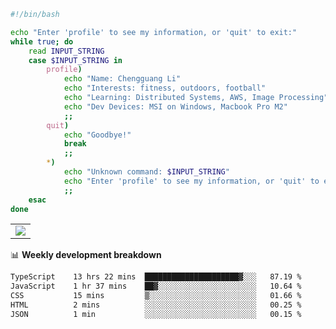 ```bash
#!/bin/bash

echo "Enter 'profile' to see my information, or 'quit' to exit:"
while true; do
    read INPUT_STRING
    case $INPUT_STRING in
        profile)
            echo "Name: Chengguang Li"
            echo "Interests: fitness, outdoors, football"
            echo "Learning: Distributed Systems, AWS, Image Processing"
            echo "Dev Devices: MSI on Windows, Macbook Pro M2"
            ;;
        quit)
            echo "Goodbye!"
            break
            ;;
        *)
            echo "Unknown command: $INPUT_STRING"
            echo "Enter 'profile' to see my information, or 'quit' to exit:"
            ;;
    esac
done

```

<!--Contribution Graph-->
<table>
  <tr>
    <td>
      <picture>
        <source media="(prefers-color-scheme: light)" srcset="https://github-readme-activity-graph.vercel.app/graph?username=chengguang-li&theme=xcode&bg_color=FF000000&color=000000&hide_border=true" />
        <img src="https://github-readme-activity-graph.vercel.app/graph?username=chengguang-li&theme=xcode&bg_color=FF000000&hide_border=true" />
      </picture>
  </tr>
</table>

📊 **Weekly development breakdown**

<!--START_SECTION:waka-->

```txt
TypeScript    13 hrs 22 mins  █████████████████████▓░░░   87.19 %
JavaScript    1 hr 37 mins    ██▓░░░░░░░░░░░░░░░░░░░░░░   10.64 %
CSS           15 mins         ▒░░░░░░░░░░░░░░░░░░░░░░░░   01.66 %
HTML          2 mins          ░░░░░░░░░░░░░░░░░░░░░░░░░   00.25 %
JSON          1 min           ░░░░░░░░░░░░░░░░░░░░░░░░░   00.15 %
```

<!--END_SECTION:waka-->

